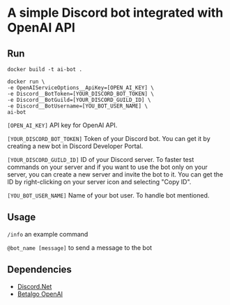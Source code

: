 # A simple Discord bot integrated with OpenAI API

## Run

```
docker build -t ai-bot .
```
```
docker run \
-e OpenAIServiceOptions__ApiKey=[OPEN_AI_KEY] \
-e Discord__BotToken=[YOUR_DISCORD_BOT_TOKEN] \
-e Discord__BotGuild=[YOUR_DISCORD_GUILD_ID] \
-e Discord__BotUsername=[YOU_BOT_USER_NAME] \
ai-bot
```

`[OPEN_AI_KEY]` API key for OpenAI API.

`[YOUR_DISCORD_BOT_TOKEN]` Token of your Discord bot. You can get it by creating a new bot in Discord Developer Portal. 

`[YOUR_DISCORD_GUILD_ID]` ID of your Discord server. To faster test commands on your server and if you want to use the bot only on your server, you can create a new server and invite the bot to it. You can get the ID by right-clicking on your server icon and selecting "Copy ID".

`[YOU_BOT_USER_NAME]` Name of your bot user. To handle bot mentioned.

## Usage

`/info` an example command

`@bot_name [message]` to send a message to the bot

## Dependencies

- [Discord.Net](https://github.com/discord-net/Discord.Net)
- [Betalgo OpenAI](https://github.com/betalgo/openai)